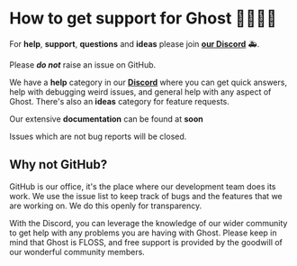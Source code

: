 # How to get support for Ghost 👨‍👩‍👧‍👦

For **help**, **support**, **questions** and **ideas** please join **[our Discord](https://discord.gg/axyl)**  🚑.

Please **_do not_** raise an issue on GitHub.

We have a **help** category in our **[Discord](https://discord.gg/axyl)** where you can get quick answers,
help with debugging weird issues, and general help with any aspect of Ghost. There's also an **ideas** category for feature requests.

Our extensive **documentation** can be found at **soon**

Issues which are not bug reports will be closed.

## Why not GitHub?

GitHub is our office, it's the place where our development team does its work. We use the issue list
to keep track of bugs and the features that we are working on. We do this openly for transparency.

With the Discord, you can leverage the knowledge of our wider community to get help with any problems you are
having with Ghost. Please keep in mind that Ghost is FLOSS, and free support is provided by the goodwill
of our wonderful community members.
